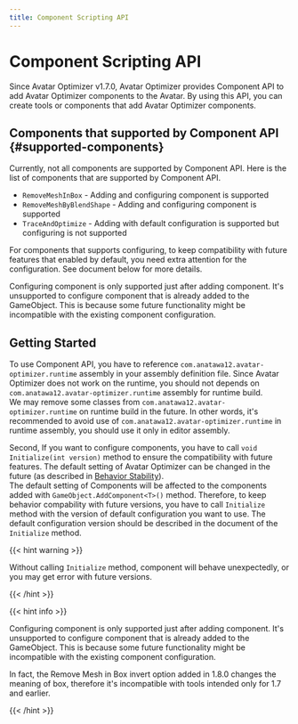 ```yaml
---
title: Component Scripting API
---
```


# Component Scripting API

Since Avatar Optimizer v1.7.0, Avatar Optimizer provides Component API to add Avatar Optimizer components to the Avatar.
By using this API, you can create tools or components that add Avatar Optimizer components.

## Components that supported by Component API  {#supported-components}

Currently, not all components are supported by Component API.
Here is the list of components that are supported by Component API.

- `RemoveMeshInBox` - Adding and configuring component is supported
- `RemoveMeshByBlendShape` - Adding and configuring component is supported
- `TraceAndOptimize` - Adding with default configuration is supported but configuring is not supported

For components that supports configuring, to keep compatibility with future features that enabled by default,
you need extra attention for the configuration. See document below for more details.

Configuring component is only supported just after adding component.
It's unsupported to configure component that is already added to the GameObject.
This is because some future functionality might be incompatible with the existing component configuration.

## Getting Started

To use Component API, you have to reference `com.anatawa12.avatar-optimizer.runtime` assembly in your assembly definition file.
Since Avatar Optimizer does not work on the runtime, you should not depends on `com.anatawa12.avatar-optimizer.runtime` assembly for runtime build.\
We may remove some classes from `com.anatawa12.avatar-optimizer.runtime` on runtime build in the future.
In other words, it's recommended to avoid use of `com.anatawa12.avatar-optimizer.runtime` in runtime assembly, you should use it only in editor assembly.

Second, If you want to configure components, you have to call `void Initialize(int version)` method to ensure the compatibility with future features.
The default setting of Avatar Optimizer can be changed in the future (as described in [Behavior Stability](../../basic-concept/#behavior-stability)).\
The default setting of Components will be affected to the components added with `GameObject.AddComponent<T>()` method.
Therefore, to keep behavior compability with future versions, you have to call `Initialize` method with the version of default configuration you want to use.
The default configuration version should be described in the document of the `Initialize` method.

{{< hint warning >}}

Without calling `Initialize` method, component will behave unexpectedly, or you may get error with future versions.

{{< /hint >}}

{{< hint info >}}

Configuring component is only supported just after adding component.
It's unsupported to configure component that is already added to the GameObject.
This is because some future functionality might be incompatible with the existing component configuration.

In fact, the Remove Mesh in Box invert option added in 1.8.0 changes the meaning of box, therefore it's incompatible with tools intended only for 1.7 and earlier.

{{< /hint >}}
